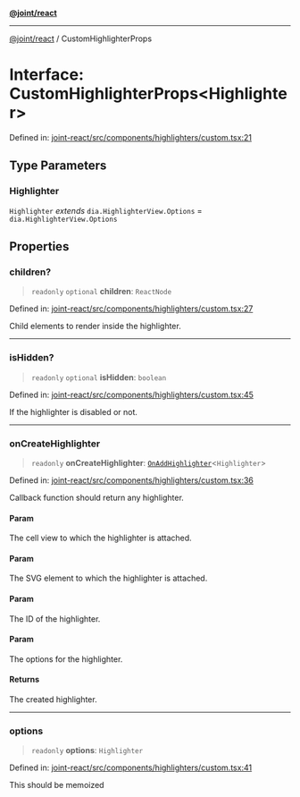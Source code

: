 [**@joint/react**](../README.md)

***

[@joint/react](../README.md) / CustomHighlighterProps

# Interface: CustomHighlighterProps\<Highlighter\>

Defined in: [joint-react/src/components/highlighters/custom.tsx:21](https://github.com/samuelgja/joint/blob/main/packages/joint-react/src/components/highlighters/custom.tsx#L21)

## Type Parameters

### Highlighter

`Highlighter` *extends* `dia.HighlighterView.Options` = `dia.HighlighterView.Options`

## Properties

### children?

> `readonly` `optional` **children**: `ReactNode`

Defined in: [joint-react/src/components/highlighters/custom.tsx:27](https://github.com/samuelgja/joint/blob/main/packages/joint-react/src/components/highlighters/custom.tsx#L27)

Child elements to render inside the highlighter.

***

### isHidden?

> `readonly` `optional` **isHidden**: `boolean`

Defined in: [joint-react/src/components/highlighters/custom.tsx:45](https://github.com/samuelgja/joint/blob/main/packages/joint-react/src/components/highlighters/custom.tsx#L45)

If the highlighter is disabled or not.

***

### onCreateHighlighter

> `readonly` **onCreateHighlighter**: [`OnAddHighlighter`](../type-aliases/OnAddHighlighter.md)\<`Highlighter`\>

Defined in: [joint-react/src/components/highlighters/custom.tsx:36](https://github.com/samuelgja/joint/blob/main/packages/joint-react/src/components/highlighters/custom.tsx#L36)

Callback function should return any highlighter.

#### Param

The cell view to which the highlighter is attached.

#### Param

The SVG element to which the highlighter is attached.

#### Param

The ID of the highlighter.

#### Param

The options for the highlighter.

#### Returns

The created highlighter.

***

### options

> `readonly` **options**: `Highlighter`

Defined in: [joint-react/src/components/highlighters/custom.tsx:41](https://github.com/samuelgja/joint/blob/main/packages/joint-react/src/components/highlighters/custom.tsx#L41)

This should be memoized
